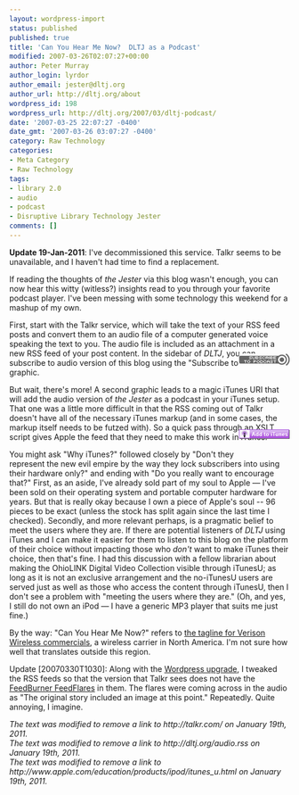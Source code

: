 ```yaml
---
layout: wordpress-import
status: published
published: true
title: 'Can You Hear Me Now?  DLTJ as a Podcast'
modified: 2007-03-26T02:07:27+00:00
author: Peter Murray
author_login: lyrdor
author_email: jester@dltj.org
author_url: http://dltj.org/about
wordpress_id: 198
wordpress_url: http://dltj.org/2007/03/dltj-podcast/
date: '2007-03-25 22:07:27 -0400'
date_gmt: '2007-03-26 03:07:27 -0400'
category: Raw Technology
categories:
- Meta Category
- Raw Technology
tags:
- library 2.0
- audio
- podcast
- Disruptive Library Technology Jester
comments: []
---
```

<p><b>Update 19-Jan-2011</b>: I've decommissioned this service.  Talkr seems to be unavailable, and I haven't had time to find a replacement.</p>
<p>If reading the thoughts of <i>the Jester</i> via this blog wasn't enough, you can now hear this witty (witless?) insights read to you through your favorite podcast player.  I've been messing with some technology this weekend for a mashup of my own.</p>
<p>First, start with the <span class="removed_link" title="http://talkr.com/">Talkr service</span>, which will take the text of your RSS feed posts and convert them to an audio file of a computer generated voice speaking the text to you.  The audio file is included as an attachment in a new RSS feed of your post content.  In the sidebar of <i>DLTJ</i>, you can subscribe to audio version of this blog using the "Subscribe to Postcast" graphic.<span class="removed_link" title="http://dltj.org/audio.rss"><img src="/wp-content/uploads/2007/03/sub-podcast.jpg" width="91" height="22" style="position: relative; top: -25px; float: right;" alt="Subscribe to Podcast graphic" /></span></p>
<p>But wait, there's more!  A second graphic leads to a magic iTunes URI that will add the audio version of <i>the Jester</i> as a podcast in your iTunes setup.  That one was a little more difficult in that the RSS coming out of Talkr doesn't have all of the necessary iTunes markup (and in some cases, the markup itself needs to be futzed with).  So a quick pass through an XSLT script gives Apple the feed that they need to make this work in iTunes.<a href="http://phobos.apple.com/WebObjects/MZStore.woa/wa/viewPodcast?id=220335143" title="DLTJ via iTunes"><img src="/wp-content/uploads/2007/03/sub-itunes.gif" width="91" height="17" style="position: relative; top: -22px; float: right;" alt="Subscribe via iTunes graphic" /></a></p>
<p>You might ask "Why iTunes?" followed closely by "Don't they represent the new evil empire by the way they lock subscribers into using their hardware only?" and ending with "Do you really want to encourage that?"  First, as an aside, I've already sold part of my soul to Apple &mdash; I've been sold on their operating system and portable computer hardware for years.  But that is really okay because I own a piece of Apple's soul -- 96 pieces to be exact (unless the stock has split again since the last time I checked).  Secondly, and more relevant perhaps, is a pragmatic belief to meet the users where they are.  If there are potential listeners of <i>DLTJ</i> using iTunes and I can make it easier for them to listen to this blog on the platform of their choice without impacting those who <em>don't</em> want to make iTunes their choice, then that's fine.  I had this discussion with a fellow librarian about making the OhioLINK Digital Video Collection visible through <span class="removed_link" title="http://www.apple.com/education/products/ipod/itunes_u.html">iTunesU</span>; as long as it is not an exclusive arrangement and the no-iTunesU users are served just as well as those who access the content through iTunesU, then I don't see a problem with "meeting the users where they are."  (Oh, and yes, I still do not own an iPod &mdash; I have a generic MP3 player that suits me just fine.)</p>
<p>By the way:  "Can You Hear Me Now?" refers to <a href="http://www.usatoday.com/money/advertising/adtrack/2004-02-22-track-verizon_x.htm" title="USATODAY.com article - &#039;Can you hear me now?&#039; a hit">the tagline for Verison Wireless commercials</a>, a wireless carrier in North America.  I'm not sure how well that translates outside this region.</p>
<p>Update [20070330T1030]:  Along with the <a href="/article/wordpress-upgrade">Wordpress upgrade</a>, I tweaked the RSS feeds so that the version that Talkr sees does not have the <a href="http://www.feedburner.com/fb/a/publishers/feedflare" title="FeedBurner - FeedFlare Overview and FAQ">FeedBurner FeedFlares</a> in them.  The flares were coming across in the audio as "The original story included an image at this point."  Repeatedly.  Quite annoying, I imagine.
<p style="padding:0;margin:0;font-style:italic;" class="removed_link">The text was modified to remove a link to http://talkr.com/ on January 19th, 2011.</p>
<p style="padding:0;margin:0;font-style:italic;" class="removed_link">The text was modified to remove a link to http://dltj.org/audio.rss on January 19th, 2011.</p>
<p style="padding:0;margin:0;font-style:italic;" class="removed_link">The text was modified to remove a link to http://www.apple.com/education/products/ipod/itunes_u.html on January 19th, 2011.</p>
